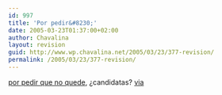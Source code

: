 ```yaml
---
id: 997
title: 'Por pedir&#8230;'
date: 2005-03-23T01:37:00+02:00
author: Chavalina
layout: revision
guid: http://www.wp.chavalina.net/2005/03/23/377-revision/
permalink: /2005/03/23/377-revision/
---
```

<a href="http://www.mercadelia.com/es-es/directorio/ofertas_de_empleo/informaticos_y_disenadores/1048/soltera_con_buen_nivel_de_php" target="_blank">por pedir que no quede</a>, &iquest;candidatas? <a href="http://www.minid.net/archivos/categorias/curiosidades/que_morro.php" target="_blank">via</a>